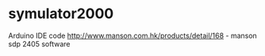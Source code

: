 # symulator2000
Arduino IDE code
http://www.manson.com.hk/products/detail/168 - manson sdp 2405 software

